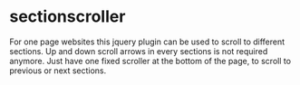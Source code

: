 # sectionscroller
For one page websites this jquery plugin can be used to scroll to different sections. 
Up and down scroll arrows in every sections is not required anymore. Just have one fixed scroller at the bottom of the page, to scroll to previous or next sections.

